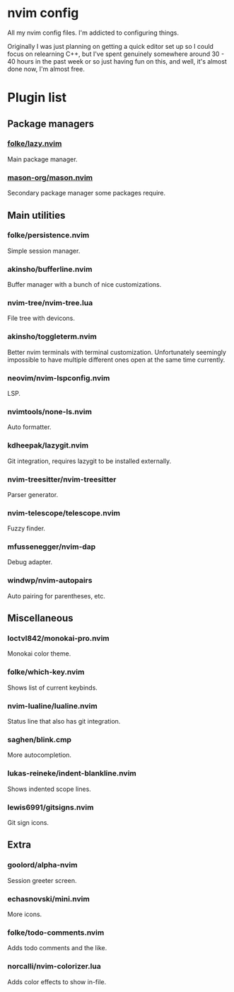 # nvim config
All my nvim config files.
I'm addicted to configuring things.

Originally I was just planning on getting a quick editor set up so I could focus on relearning C++, but I've spent genuinely somewhere around 30 - 40 hours in the past week or so just having fun on this, and well, it's almost done now, I'm almost free.

# Plugin list

## Package managers

### [folke/lazy.nvim](https://github.com/folke/lazy.nvim)
Main package manager.

### [mason-org/mason.nvim](https://github.com/mason-org/mason.nvim)
Secondary package manager some packages require.

## Main utilities

### folke/persistence.nvim
Simple session manager.

### akinsho/bufferline.nvim
Buffer manager with a bunch of nice customizations.

### nvim-tree/nvim-tree.lua
File tree with devicons.

### akinsho/toggleterm.nvim
Better nvim terminals with terminal customization. Unfortunately seemingly impossible to have multiple different ones open at the same time currently.

### neovim/nvim-lspconfig.nvim
LSP.

### nvimtools/none-ls.nvim
Auto formatter.

### kdheepak/lazygit.nvim
Git integration, requires lazygit to be installed externally.

### nvim-treesitter/nvim-treesitter
Parser generator.

### nvim-telescope/telescope.nvim
Fuzzy finder.

### mfussenegger/nvim-dap
Debug adapter.

### windwp/nvim-autopairs
Auto pairing for parentheses, etc.

## Miscellaneous

### loctvl842/monokai-pro.nvim
Monokai color theme.

### folke/which-key.nvim
Shows list of current keybinds.

### nvim-lualine/lualine.nvim
Status line that also has git integration.

### saghen/blink.cmp
More autocompletion.

### lukas-reineke/indent-blankline.nvim
Shows indented scope lines.

### lewis6991/gitsigns.nvim
Git sign icons.

## Extra

### goolord/alpha-nvim
Session greeter screen.

### echasnovski/mini.nvim
More icons.

### folke/todo-comments.nvim
Adds todo comments and the like.

### norcalli/nvim-colorizer.lua
Adds color effects to show in-file.
